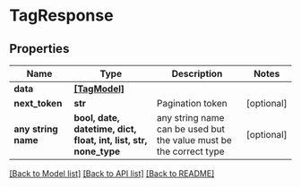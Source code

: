 # TagResponse


## Properties
Name | Type | Description | Notes
------------ | ------------- | ------------- | -------------
**data** | [**[TagModel]**](TagModel.md) |  | 
**next_token** | **str** | Pagination token | [optional] 
**any string name** | **bool, date, datetime, dict, float, int, list, str, none_type** | any string name can be used but the value must be the correct type | [optional]

[[Back to Model list]](../README.md#documentation-for-models) [[Back to API list]](../README.md#documentation-for-api-endpoints) [[Back to README]](../README.md)


